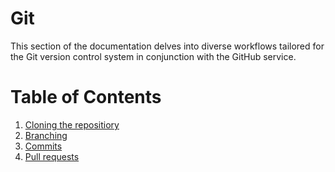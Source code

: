 # Git

This section of the documentation delves into diverse workflows tailored for the Git version control system in conjunction with the GitHub service.

# Table of Contents

1. [Cloning the repositiory](https://github.com/ovationgreen/scada-readme/blob/main/git/clone/README.md)
3. [Branching](https://github.com/ovationgreen/scada-readme/blob/main/git/branch/README.md)
4. [Commits](https://github.com/ovationgreen/scada-readme/blob/main/git/commit/README.md)
5. [Pull requests](https://github.com/ovationgreen/scada-readme/blob/main/git/pr/README.md)
